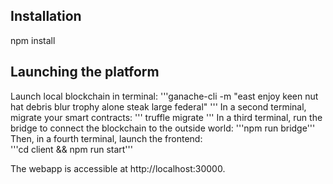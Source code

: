## Installation

npm install


## Launching the platform 

Launch local blockchain in terminal:
'''ganache-cli -m "east enjoy keen nut hat debris blur trophy alone steak large federal" 
'''
In a second terminal, migrate your smart contracts:
'''
truffle migrate
'''
In a third terminal, run the bridge to connect the blockchain to the outside world:
'''npm run bridge'''
Then, in a fourth terminal, launch the frontend:  
'''cd client && npm run start'''

The webapp is accessible at http://localhost:30000. 




